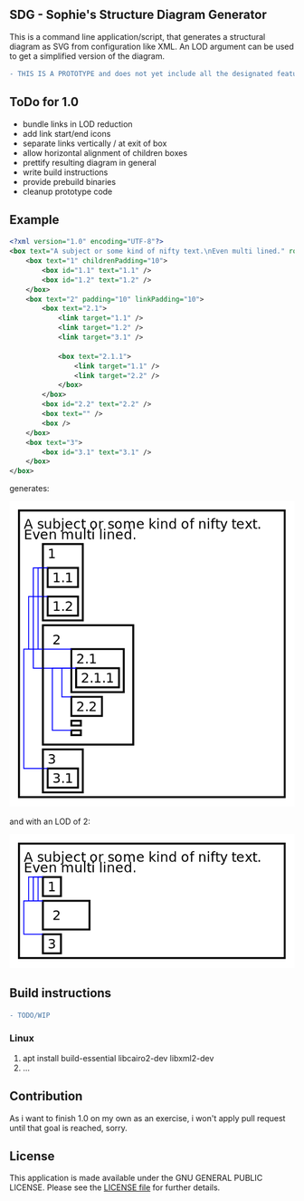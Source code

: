 ## SDG - Sophie's Structure Diagram Generator

This is a command line application/script, that generates a structural diagram as SVG from configuration like XML.
An LOD argument can be used to get a simplified version of the diagram.

```diff
- THIS IS A PROTOTYPE and does not yet include all the designated features!
```

## ToDo for 1.0

- bundle links in LOD reduction
- add link start/end icons
- separate links vertically / at exit of box
- allow horizontal alignment of children boxes
- prettify resulting diagram in general
- write build instructions
- provide prebuild binaries
- cleanup prototype code

## Example

```xml
<?xml version="1.0" encoding="UTF-8"?>
<box text="A subject or some kind of nifty text.\nEven multi lined." rootMargin="10">
    <box text="1" childrenPadding="10">
        <box id="1.1" text="1.1" />
        <box id="1.2" text="1.2" />
    </box>
    <box text="2" padding="10" linkPadding="10">
        <box text="2.1">
            <link target="1.1" />
            <link target="1.2" />
            <link target="3.1" />

            <box text="2.1.1">
                <link target="1.1" />
                <link target="2.2" />
            </box>
        </box>
        <box id="2.2" text="2.2" />
        <box text="" />
        <box />
    </box>
    <box text="3">
        <box id="3.1" text="3.1" />
    </box>
</box>

```

generates:

![Example](example/example.svg)

and with an LOD of 2:

![Example](example/example_lod2.svg)

## Build instructions

```diff
- TODO/WIP
```

### Linux

1. apt install build-essential libcairo2-dev libxml2-dev
2. ...

## Contribution

As i want to finish 1.0 on my own as an exercise, i won't apply pull request until that goal is reached, sorry.

## License

This application is made available under the GNU GENERAL PUBLIC LICENSE.
Please see the [LICENSE file](LICENSE) for further details.
